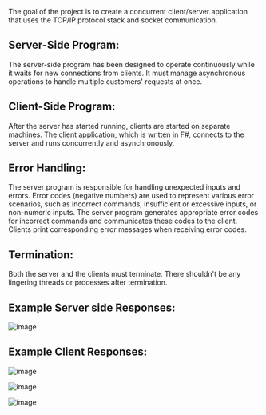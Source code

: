 The goal of the project is to create a concurrent client/server application that uses the TCP/IP protocol stack and socket communication.

## Server-Side Program:
The server-side program has been designed to operate continuously while it waits for new connections from clients. It must manage asynchronous operations to handle multiple customers' requests at once.
## Client-Side Program:
After the server has started running, clients are started on separate machines. The client application, which is written in F#, connects to the server and runs concurrently and asynchronously.
## Error Handling:
The server program is responsible for handling unexpected inputs and errors. Error codes (negative numbers) are used to represent various error scenarios, such as incorrect commands, insufficient or excessive 
inputs, or non-numeric inputs.
The server program generates appropriate error codes for incorrect commands and communicates these codes to the client. Clients print corresponding error messages when receiving error codes.
## Termination:
Both the server and the clients must terminate. There shouldn't be any lingering threads or processes after termination.

## Example Server side Responses:
![image](https://github.com/Abhinav-Telukunta/Concurrent-Client-Server-Network-Application/assets/62216101/9fa77d3e-32c4-4577-8e70-f5496f351099)

## Example Client Responses:
![image](https://github.com/Abhinav-Telukunta/Concurrent-Client-Server-Network-Application/assets/62216101/5c307dd3-8797-4c1a-9e0e-0776aa870c7a)

![image](https://github.com/Abhinav-Telukunta/Concurrent-Client-Server-Network-Application/assets/62216101/fea957b8-3290-4529-b093-a9d00b6b83fa)

![image](https://github.com/Abhinav-Telukunta/Concurrent-Client-Server-Network-Application/assets/62216101/993795b8-ea6b-449c-88a3-86ad684928ad)





